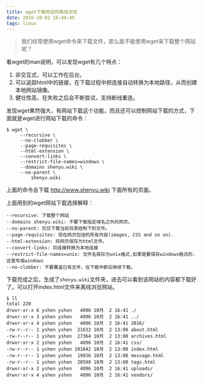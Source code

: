 ```yaml
---
title: wget下载网站供离线浏览
date: 2016-10-02 16:44:45
tags: linux
---
```



> 我们经常使用wget命令来下载文件，那么能不能使用wget来下载整个网站呢？

看wget的man说明，可以发现wget有几个特点：
1. 非交互式，可以工作在后台。
2. 可以追踪html中的链接，在下载过程中把连接自动转换为本地路径，从而创建本地网站镜像。
3. 健壮性高，在失败之后会不断尝试，支持断线重连。

发现wget果然强大，有网站下载这个功能，而且还可以控制网站下载的方式，下面就是wget进行网站下载的命令：

```
$ wget \
     --recursive \
     --no-clobber \
     --page-requisites \
     --html-extension \
     --convert-links \
     --restrict-file-names=windows \
     --domains shenyu.wiki \
     --no-parent \
         shenyu.wiki
```

上面的命令会下载 http://www.shenyu.wiki 下面所有的页面。

上面用到的wget网站下载选择解释：

    --recursive: 下载整个网站
    --domains shenyu.wiki: 不要下载指定域名之外的网页。
    --no-parent: 仅仅下载当前目录结构下的文件。
    --page-requisites: 现在网页包括的所有内容(images, CSS and so on).
    --html-extension: 将网页保存为html文件。
    --convert-links: 将连接转换为本地连接
    --restrict-file-names=unix: 文件名保存为unix格式,如果是要保存windows格式的，这里写成windows
    --no-clobber: 不要覆盖已有文件，在下载中断后继续下载。

下载完成之后，生成了`shenyu.wiki`文件夹，进去可以看到该网站的内容都下载好了。可以打开index.html文件来离线浏览网站。

```
$ ll
total 220
drwxr-xr-x 6 yshen yshen   4096 10月  2 16:41 ./
drwxr-xr-x 3 yshen yshen   4096 10月  2 16:41 ../
drwxr-xr-x 4 yshen yshen   4096 10月  2 16:41 2016/
-rw-r--r-- 1 yshen yshen  21632 10月  2 13:08 about.html
-rw-r--r-- 1 yshen yshen  27364 10月  2 13:08 archives.html
drwxr-xr-x 2 yshen yshen   4096 10月  2 16:41 css/
-rw-r--r-- 1 yshen yshen 101642 10月  2 13:08 index.html
-rw-r--r-- 1 yshen yshen  19836 10月  2 13:08 message.html
-rw-r--r-- 1 yshen yshen  20598 10月  2 13:08 tags.html
drwxr-xr-x 2 yshen yshen   4096 10月  2 16:41 uploads/
drwxr-xr-x 4 yshen yshen   4096 10月  2 16:41 vendors/
```




